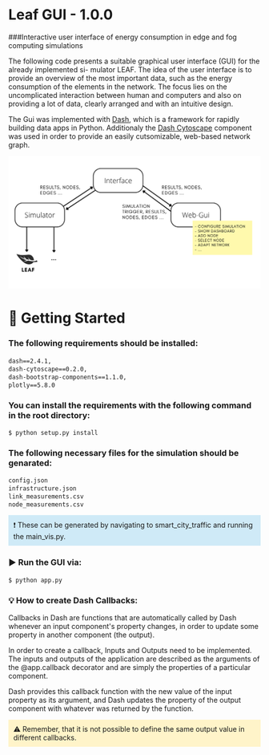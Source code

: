 # Leaf GUI - 1.0.0

###Interactive user interface of energy consumption in edge and fog computing simulations

The following code presents a suitable graphical user interface (GUI) for the already implemented si-
mulator LEAF. The idea of the user interface is to provide an overview of the most important data, such as the energy consumption of the elements in the
network. The focus lies on the uncomplicated interaction between human and computers and also on providing a lot of data, clearly arranged and with an intuitive design. 

The Gui was implemented with [Dash](https://dash.plotly.com/cytoscape), which is a framework for rapidly building data apps in Python. 
Additionaly the [Dash Cytoscape](https://dash.plotly.com/cytoscape) component was used in order to provide an easily cutsomizable, web-based network graph.


<img src="assets/ansatz.png">

# 🚀 Getting Started
### The following requirements should be installed:

````
dash==2.4.1,
dash-cytoscape==0.2.0,
dash-bootstrap-components==1.1.0,
plotly==5.8.0
````
### You can install the requirements with the following command in the root directory: 
```
$ python setup.py install
```

### The following necessary files for the simulation should be genarated:
````
config.json
infrastructure.json
link_measurements.csv
node_measurements.csv
````

<div style  = "background-color: #cfeaf7 ; padding:10px"> ❗ These can be generated by navigating to smart_city_traffic and running the main_vis.py.  </div>


### ▶️ Run the GUI via:

```
$ python app.py
```

### 💡 How to create Dash Callbacks:
Callbacks  in  Dash are functions that are automatically called by Dash whenever an input component's property changes, in order to update some property in another component (the output).

In order to create a callback,  Inputs and Outputs need to be implemented. The inputs and outputs of the application are described as the arguments of the @app.callback decorator and are simply the properties of a particular component.

Dash provides this callback function with the new value of the input property as its argument, and Dash updates the property of the output component with whatever was returned by the function.

<div style  = "background-color: #fff4c9 ; padding:10px">  ⚠️ Remember, that it is not possible to define the same  output value in different callbacks.  </div>









